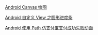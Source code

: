 [Android Canvas 绘图](http://www.sdwfqin.com/2017/04/15/Canvas%E7%BB%98%E5%9B%BE/)

[Android 自定义 View 之圆形进度条](http://www.jianshu.com/p/45c44ad92d50#)

[Android 使用 Path 仿支付宝支付成功失败动画](http://www.jianshu.com/p/f09af35a102a#)
